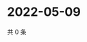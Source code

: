 # 2022-05-09

共 0 条

<!-- BEGIN WEIBO -->
<!-- 最后更新时间 Mon May 09 2022 15:15:52 GMT+0800 (China Standard Time) -->

<!-- END WEIBO -->
